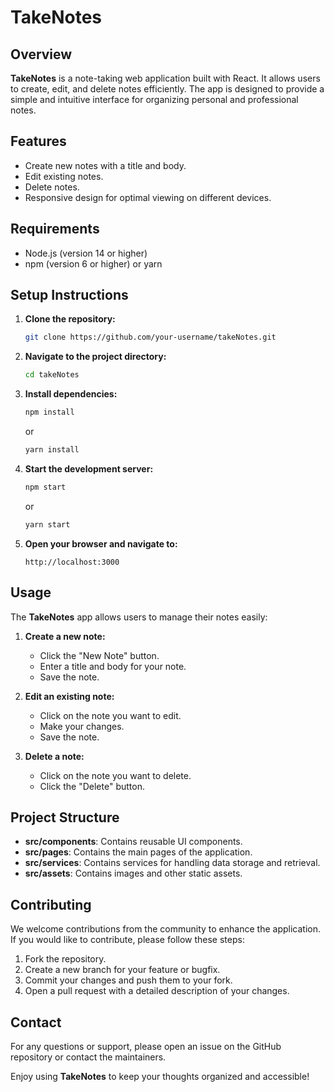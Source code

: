 # TakeNotes

## Overview
**TakeNotes** is a note-taking web application built with React. It allows users to create, edit, and delete notes efficiently. The app is designed to provide a simple and intuitive interface for organizing personal and professional notes.

## Features
- Create new notes with a title and body.
- Edit existing notes.
- Delete notes.
- Responsive design for optimal viewing on different devices.

## Requirements
- Node.js (version 14 or higher)
- npm (version 6 or higher) or yarn

## Setup Instructions
1. **Clone the repository:**
    ```sh
    git clone https://github.com/your-username/takeNotes.git
    ```
2. **Navigate to the project directory:**
    ```sh
    cd takeNotes
    ```
3. **Install dependencies:**
    ```sh
    npm install
    ```
    or
    ```sh
    yarn install
    ```
4. **Start the development server:**
    ```sh
    npm start
    ```
    or
    ```sh
    yarn start
    ```
5. **Open your browser and navigate to:**
    ```
    http://localhost:3000
    ```

## Usage
The **TakeNotes** app allows users to manage their notes easily:
1. **Create a new note:**
    - Click the "New Note" button.
    - Enter a title and body for your note.
    - Save the note.

2. **Edit an existing note:**
    - Click on the note you want to edit.
    - Make your changes.
    - Save the note.

3. **Delete a note:**
    - Click on the note you want to delete.
    - Click the "Delete" button.

## Project Structure
- **src/components**: Contains reusable UI components.
- **src/pages**: Contains the main pages of the application.
- **src/services**: Contains services for handling data storage and retrieval.
- **src/assets**: Contains images and other static assets.

## Contributing
We welcome contributions from the community to enhance the application. If you would like to contribute, please follow these steps:
1. Fork the repository.
2. Create a new branch for your feature or bugfix.
3. Commit your changes and push them to your fork.
4. Open a pull request with a detailed description of your changes.



## Contact
For any questions or support, please open an issue on the GitHub repository or contact the maintainers.

Enjoy using **TakeNotes** to keep your thoughts organized and accessible!
